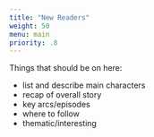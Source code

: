 ```yaml
---
title: "New Readers"
weight: 50
menu: main
priority: .8
---
```


Things that should be on here:

* list and describe main characters
* recap of overall story
* key arcs/episodes 
* where to follow
* thematic/interesting
